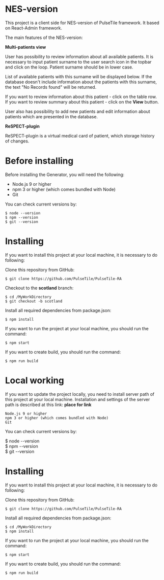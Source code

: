 # NES-version

This project is a client side for NES-version of PulseTile framework. It based on React-Admin framework. 

The main features of the NES-version:

**Multi-patients view** 

User has possibility to review information about all available patients. It is necessary to input patient surname to the user search icon in the topbar and click on the loop. Patient surname should be in lower case. 

List of available patients with this surname will be displayed below. If the database doesn't include information about the patients with this surname, the text "No Records found" will be returned. 

If you want to review information about this patient - click on the table row. If you want to review summary about this patient - click on the **View** button.

User also has possibility to add new patients and edit information about patients which are presented in the database.

**ReSPECT-plugin**

ReSPECT-plugin is a virtual medical card of patient, which storage history of changes.

# Before installing

Before installing the Generator, you will need the following:

- Node.js 9 or higher
- npm 3 or higher (which comes bundled with Node)
- Git

You can check current versions by:
```
$ node --version  
$ npm --version   
$ git --version
```

# Installing

If you want to install this project at your local machine, it is necessary to do following:

Clone this repository from GitHub:

```
$ git clone https://github.com/PulseTile/PulseTile-RA
```

Checkout to the **scotland** branch:

```
$ cd /MyWorkDirectory
$ git checkout -b scotland
```

Install all required dependencies from package.json:

```
$ npm install
```

If you want to run the project at your local machine, you should run the command:
```
$ npm start
```

If you want to create build, you should run the command:
```
$ npm run build
```

# Local working

If you want to update the project locally, you need to install server path of this project at your local machine. Installation and settings of the server path is described at this link: **place for link** 

    Node.js 9 or higher
    npm 3 or higher (which comes bundled with Node)
    Git

You can check current versions by:

$ node --version  
$ npm --version   
$ git --version

# Installing 

If you want to install this project at your local machine, it is necessary to do following:

Clone this repository from GitHub:

```
$ git clone https://github.com/PulseTile/PulseTile-RA
```

Install all required dependencies from package.json:
```
$ cd /MyWorkDirectory
$ npm install
```

If you want to run the project at your local machine, you should run the command:
```
$ npm start
```
If you want to create build, you should run the command:
```
$ npm run build
```